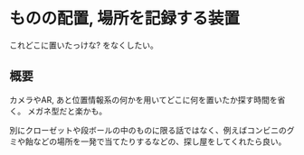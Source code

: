 # ものの配置, 場所を記録する装置
これどこに置いたっけな? をなくしたい。

## 概要
カメラやAR, あと位置情報系の何かを用いてどこに何を置いたか探す時間を省く。
メガネ型だと楽かも。

別にクローゼットや段ボールの中のものに限る話ではなく、例えばコンビニのグミや飴などの場所を一発で当てたりするなどの、探し屋をしてくれたら良い。
